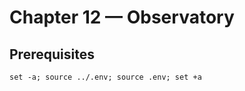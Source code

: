 # Chapter 12 — Observatory

## Prerequisites

```shell
set -a; source ../.env; source .env; set +a
```
